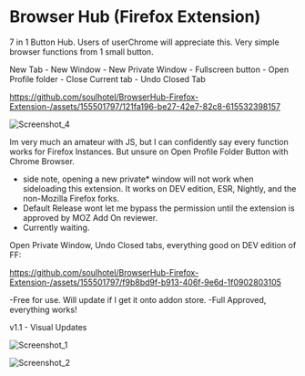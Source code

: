 # Browser Hub (Firefox Extension)

7 in 1 Button Hub. Users of userChrome will appreciate this. Very simple browser functions from 1 small button.

New Tab - New Window - New Private Window - Fullscreen button - Open Profile folder - Close Current tab - Undo Closed Tab



https://github.com/soulhotel/BrowserHub-Firefox-Extension-/assets/155501797/121fa196-be27-42e7-82c8-615532398157


![Screenshot_4](https://github.com/soulhotel/BrowserHub-Firefox-Extension-/assets/155501797/4ee83214-c328-4687-93bd-dc59d9bbf563)


Im very much an amateur with JS, but I can confidently say every function works for Firefox Instances. But unsure on Open Profile Folder Button with Chrome Browser.
- side note, opening a new private* window will not work when sideloading this extension. It works on  DEV edition, ESR, Nightly, and the non-Mozilla Firefox forks.
- Default Release wont let me bypass the permission until the extension is approved by MOZ Add On reviewer.
- Currently waiting.

Open Private Window, Undo Closed tabs, everything good on DEV edition of FF:

https://github.com/soulhotel/BrowserHub-Firefox-Extension-/assets/155501797/f9b8bd9f-b913-406f-9e6d-1f0902803105

-Free for use. Will update if I get it onto addon store.
-Full Approved, everything works!

v1.1 - Visual Updates

![Screenshot_1](https://github.com/soulhotel/BrowserHub-Firefox-Extension-/assets/155501797/b2a69a04-f0ff-40f3-9fff-0d5e39e42923)

![Screenshot_2](https://github.com/soulhotel/BrowserHub-Firefox-Extension-/assets/155501797/7c5b3ed9-6c98-4271-9e74-94fe359b5af4)

